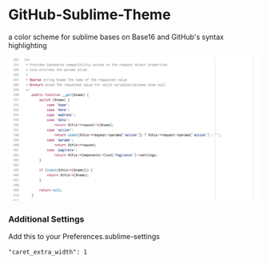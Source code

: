 # GitHub-Sublime-Theme
a color scheme for sublime bases on Base16 and GitHub's syntax highlighting

![](/screen.png)

### Additional Settings

Add this to your Preferences.sublime-settings

    "caret_extra_width": 1
